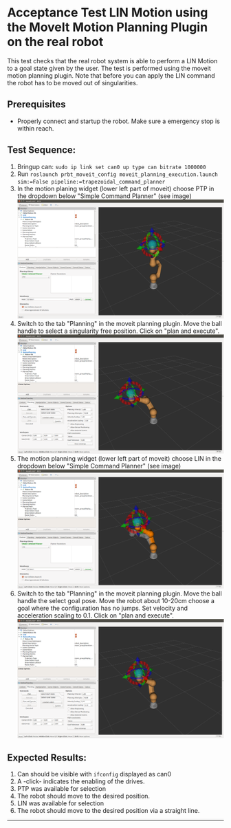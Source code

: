 <!--
Copyright © 2018 Pilz GmbH & Co. KG

Licensed under the Apache License, Version 2.0 (the "License");
you may not use this file except in compliance with the License.
You may obtain a copy of the License at

    http://www.apache.org/licenses/LICENSE-2.0

Unless required by applicable law or agreed to in writing, software
distributed under the License is distributed on an "AS IS" BASIS,
WITHOUT WARRANTIES OR CONDITIONS OF ANY KIND, either express or implied.
See the License for the specific language governing permissions and
limitations under the License.


/*
Copyright (c) 2018 Pilz GmbH & Co. KG

This program is free software: you can redistribute it and/or modify
it under the terms of the GNU Lesser General Public License as published by
the Free Software Foundation, either version 3 of the License, or
(at your option) any later version.

This program is distributed in the hope that it will be useful,
but WITHOUT ANY WARRANTY; without even the implied warranty of
MERCHANTABILITY or FITNESS FOR A PARTICULAR PURPOSE.  See the
GNU Lesser General Public License for more details.

You should have received a copy of the GNU Lesser General Public License
along with this program.  If not, see <http://www.gnu.org/licenses/>.
 */



-->

# Acceptance Test LIN Motion using the MoveIt Motion Planning Plugin on the real robot
This test checks that the real robot system is able to perform a LIN Motion to a goal state given by the user. The test is performed using the moveit motion planning plugin. Note that before you can apply the LIN command the robot has
to be moved out of singularities.

## Prerequisites
  - Properly connect and startup the robot. Make sure a emergency stop is within reach.

## Test Sequence:
  1. Bringup can: `sudo ip link set can0 up type can bitrate 1000000`
  2. Run `roslaunch prbt_moveit_config moveit_planning_execution.launch sim:=False pipeline:=trapezoidal_command_planner`
  3. In the motion planing widget (lower left part of moveit) choose PTP in the dropdown below "Simple Command Planner" (see image)
![moveit_1](img/acceptance_test_lin_img1.png)
  4. Switch to the tab "Planning" in the moveit planning plugin. Move the ball handle to select a singularity free position. Click on "plan and execute".
![moveit_2](img/acceptance_test_lin_img2.png)
  5. The motion planning widget (lower left part of moveit) choose LIN in the dropdown below "Simple Command Planner" (see image)
![moveit_1](img/acceptance_test_lin_img3.png)
  6. Switch to the tab "Planning" in the moveit planning plugin. Move the ball handle the select goal pose.
     Move the robot about 10-20cm choose a goal where the configuration has no jumps. Set velocity and acceleration scaling to 0.1. Click on "plan and execute".
![moveit_2](img/acceptance_test_lin_img4.png)

## Expected Results:
  1. Can should be visible with `ifconfig` displayed as can0
  2. A -click- indicates the enabling of the drives.
  3. PTP was available for selection
  4. The robot should move to the desired position.
  5. LIN was available for selection
  6. The robot should move to the desired position via a straight line.
---
